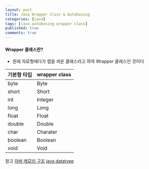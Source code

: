 ```yaml
---
layout: post
title: Java Wrapper Class & Autoboxing
categories: [java]
tags: [java autoboxing wrapper class]
published: true
comments: true
---
```


#### Wrapper 클래스란?
- 원래 자료형에다가 랩을 씌운 클래스라고 하여 Wrapper 클래스인 것이다

| 기본형 타입 | wrapper class |
|-------------|---------------|
| byte        | Byte          |
| short       | Short         |
| int         | Integer       |
| long        | Long          |
| float       | Float         |
| double      | Double        |
| char        | Charater      |
| boolean     | Boolean       |
| void        | Void          |

참고
[자바 메모리 구조](http://hoonmaro.tistory.com/19)
[java datatype](https://againsee.com/2018/06/15/java-datatype/)